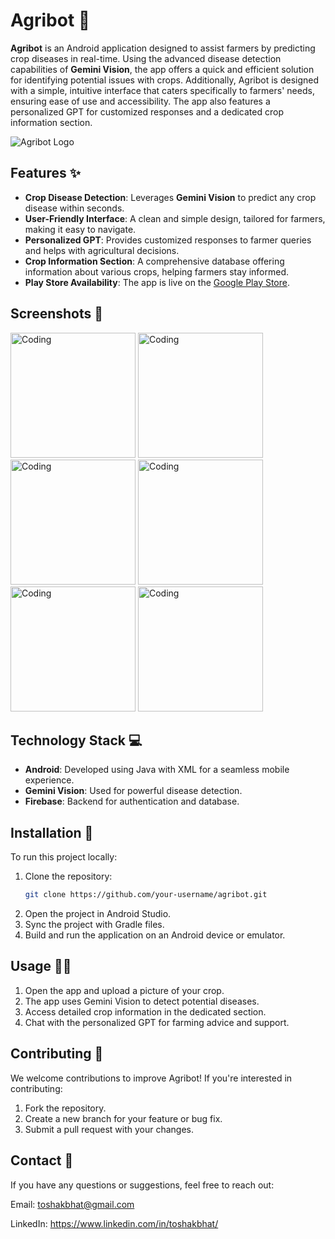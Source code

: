 # Agribot 🌾

**Agribot** is an Android application designed to assist farmers by predicting crop diseases in real-time. Using the advanced disease detection capabilities of **Gemini Vision**, the app offers a quick and efficient solution for identifying potential issues with crops. Additionally, Agribot is designed with a simple, intuitive interface that caters specifically to farmers' needs, ensuring ease of use and accessibility. The app also features a personalized GPT for customized responses and a dedicated crop information section.

![Agribot Logo](https://github.com/user-attachments/assets/796bf8f8-0044-402e-8423-b2ef45e55856)

## Features ✨

- **Crop Disease Detection**: Leverages **Gemini Vision** to predict any crop disease within seconds.
- **User-Friendly Interface**: A clean and simple design, tailored for farmers, making it easy to navigate.
- **Personalized GPT**: Provides customized responses to farmer queries and helps with agricultural decisions.
- **Crop Information Section**: A comprehensive database offering information about various crops, helping farmers stay informed.
- **Play Store Availability**: The app is live on the [Google Play Store](https://play.google.com/store/apps/details?id=com.toshakbhat.agribot).

## Screenshots 📱

<img alt="Coding" width="200" src = "https://github.com/user-attachments/assets/45b761dc-2aec-417d-897b-6b78d55f2fff">
<img alt="Coding" width="200" src = "https://github.com/user-attachments/assets/a40906e1-6db0-4636-a0e4-1bc61d22575e">
<img alt="Coding" width="200" src = "https://github.com/user-attachments/assets/dde1eb43-c714-4ba1-a878-eadcf597b290">
<img alt="Coding" width="200" src = "https://github.com/user-attachments/assets/2e16b79b-628d-4b86-b3a1-0e1fe1ec86ea">
<img alt="Coding" width="200" src = "https://github.com/user-attachments/assets/425694ea-ef3c-4b74-91d3-3791c4643bb2">
<img alt="Coding" width="200" src = "https://github.com/user-attachments/assets/7cc9ac4f-a802-4255-be89-13482c6e5f0e">

## Technology Stack 💻

- **Android**: Developed using Java with XML for a seamless mobile experience.
- **Gemini Vision**: Used for powerful disease detection.
- **Firebase**: Backend for authentication and database.

## Installation 🚀

To run this project locally:

1. Clone the repository:
   ```bash
   git clone https://github.com/your-username/agribot.git

2. Open the project in Android Studio.
3. Sync the project with Gradle files.
4. Build and run the application on an Android device or emulator.

## Usage 🧑‍🌾
1. Open the app and upload a picture of your crop.
2. The app uses Gemini Vision to detect potential diseases.
3. Access detailed crop information in the dedicated section.
4. Chat with the personalized GPT for farming advice and support.

## Contributing 🤝
We welcome contributions to improve Agribot! If you're interested in contributing:

1. Fork the repository.
2. Create a new branch for your feature or bug fix.
3. Submit a pull request with your changes.

## Contact 📧
If you have any questions or suggestions, feel free to reach out:

Email: toshakbhat@gmail.com

LinkedIn: https://www.linkedin.com/in/toshakbhat/
